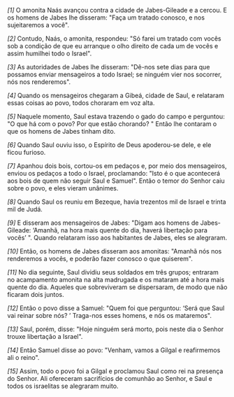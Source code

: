 *[1]* O amonita Naás avançou contra a cidade de Jabes-Gileade e a cercou. E os homens de Jabes lhe disseram: "Faça um tratado conosco, e nos sujeitaremos a você".

*[2]* Contudo, Naás, o amonita, respondeu: "Só farei um tratado com vocês sob a condição de que eu arranque o olho direito de cada um de vocês e assim humilhei todo o Israel".

*[3]* As autoridades de Jabes lhe disseram: "Dê-nos sete dias para que possamos enviar mensageiros a todo Israel; se ninguém vier nos socorrer, nós nos renderemos".

*[4]* Quando os mensageiros chegaram a Gibeá, cidade de Saul, e relataram essas coisas ao povo, todos choraram em voz alta.

*[5]* Naquele momento, Saul estava trazendo o gado do campo e perguntou: "O que há com o povo? Por que estão chorando? " Então lhe contaram o que os homens de Jabes tinham dito.

*[6]* Quando Saul ouviu isso, o Espírito de Deus apoderou-se dele, e ele ficou furioso.

*[7]* Apanhou dois bois, cortou-os em pedaços e, por meio dos mensageiros, enviou os pedaços a todo o Israel, proclamando: "Isto é o que acontecerá aos bois de quem não seguir Saul e Samuel". Então o temor do Senhor caiu sobre o povo, e eles vieram unânimes.

*[8]* Quando Saul os reuniu em Bezeque, havia trezentos mil de Israel e trinta mil de Judá.

*[9]* E disseram aos mensageiros de Jabes: "Digam aos homens de Jabes-Gileade: ‘Amanhã, na hora mais quente do dia, haverá libertação para vocês’ ". Quando relataram isso aos habitantes de Jabes, eles se alegraram.

*[10]* Então, os homens de Jabes disseram aos amonitas: "Amanhã nós nos renderemos a vocês, e poderão fazer conosco o que quiserem".

*[11]* No dia seguinte, Saul dividiu seus soldados em três grupos; entraram no acampamento amonita na alta madrugada e os mataram até a hora mais quente do dia. Aqueles que sobreviveram se dispersaram, de modo que não ficaram dois juntos.

*[12]* Então o povo disse a Samuel: "Quem foi que perguntou: ‘Será que Saul vai reinar sobre nós? ’ Traga-nos esses homens, e nós os mataremos".

*[13]* Saul, porém, disse: "Hoje ninguém será morto, pois neste dia o Senhor trouxe libertação a Israel".

*[14]* Então Samuel disse ao povo: "Venham, vamos a Gilgal e reafirmemos ali o reino".

*[15]* Assim, todo o povo foi a Gilgal e proclamou Saul como rei na presença do Senhor. Ali ofereceram sacrifícios de comunhão ao Senhor, e Saul e todos os israelitas se alegraram muito.

